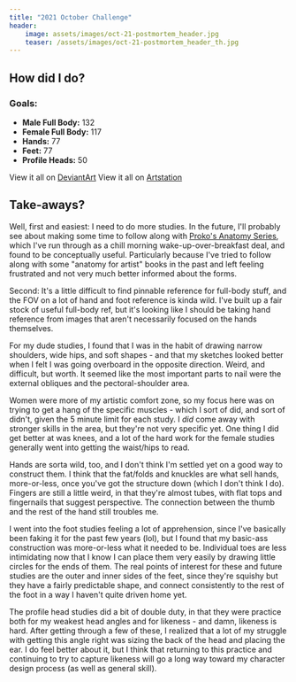 ```yaml
---
title: "2021 October Challenge"
header:
	image: assets/images/oct-21-postmortem_header.jpg
	teaser: /assets/images/oct-21-postmortem_header_th.jpg
---
```

## How did I do?

### Goals:
- **Male Full Body:** 132
- **Female Full Body:** 117
- **Hands:** 77
- **Feet:** 77
- **Profile Heads:** 50

View it all on [DeviantArt](https://www.deviantart.com/pandoramic/gallery/81520691/10-2021-challenge)
View it all on [Artstation](https://www.artstation.com/pandoramic/albums/5172344)

## Take-aways?

Well, first and easiest: I need to do more studies. In the future, I'll probably see about making some time to follow along with [Proko's Anatomy Series](https://www.youtube.com/watch?v=pDgyQjNFVQk&list=PLtG4P3lq8RHFBeVaruf2JjyQmZJH4__Zv), which I've run through as a chill morning wake-up-over-breakfast deal, and found to be conceptually useful. Particularly because I've tried to follow along with some "anatomy for artist" books in the past and left feeling frustrated and not very much better informed about the forms.

Second: It's a little difficult to find pinnable reference for full-body stuff, and the FOV on a lot of hand and foot reference is kinda wild. I've built up a fair stock of useful full-body ref, but it's looking like I should be taking hand reference from images that aren't necessarily focused on the hands themselves.

For my dude studies, I found that I was in the habit of drawing narrow shoulders, wide hips, and soft shapes - and that my sketches looked better when I felt I was going overboard in the opposite direction. Weird, and difficult, but worth. It seemed like the most important parts to nail were the external obliques and the pectoral-shoulder area.

Women were more of my artistic comfort zone, so my focus here was on trying to get a hang of the specific muscles - which I sort of did, and sort of didn't, given the 5 minute limit for each study. I *did* come away with stronger skills in the area, but they're not very specific yet. One thing I did get better at was knees, and a lot of the hard work for the female studies generally went into getting the waist/hips to read.

Hands are sorta wild, too, and I don't think I'm settled yet on a good way to construct them. I think that the fat/folds and knuckles are what sell hands, more-or-less, once you've got the structure down (which I don't think I do). Fingers are still a little weird, in that they're almost tubes, with flat tops and fingernails that suggest perspective. The connection between the thumb and the rest of the hand still troubles me.

I went into the foot studies feeling a lot of apprehension, since I've basically been faking it for the past few years (lol), but I found that my basic-ass construction was more-or-less what it needed to be. Individual toes are less intimidating now that I know I can place them very easily by drawing little circles for the ends of them. The real points of interest for these and future studies are the outer and inner sides of the feet, since they're squishy but they have a fairly predictable shape, and connect consistently to the rest of the foot in a way I haven't quite driven home yet.

The profile head studies did a bit of double duty, in that they were practice both for my weakest head angles and for likeness - and damn, likeness is hard. After getting through a few of these, I realized that a lot of my struggle with getting this angle right was sizing the back of the head and placing the ear. I do feel better about it, but I think that returning to this practice and continuing to try to capture likeness will go a long way toward my character design process (as well as general skill).